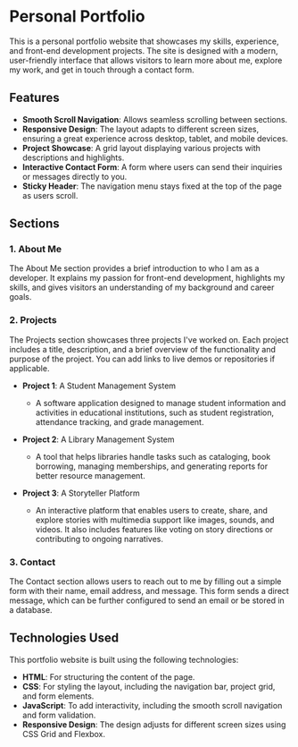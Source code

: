 # Personal Portfolio

This is a personal portfolio website that showcases my skills, experience, and front-end development projects. The site is designed with a modern, user-friendly interface that allows visitors to learn more about me, explore my work, and get in touch through a contact form.

## Features

- **Smooth Scroll Navigation**: Allows seamless scrolling between sections.
- **Responsive Design**: The layout adapts to different screen sizes, ensuring a great experience across desktop, tablet, and mobile devices.
- **Project Showcase**: A grid layout displaying various projects with descriptions and highlights.
- **Interactive Contact Form**: A form where users can send their inquiries or messages directly to you.
- **Sticky Header**: The navigation menu stays fixed at the top of the page as users scroll.

## Sections

### 1. **About Me**
   The About Me section provides a brief introduction to who I am as a developer. It explains my passion for front-end development, highlights my skills, and gives visitors an understanding of my background and career goals.

### 2. **Projects**
   The Projects section showcases three projects I've worked on. Each project includes a title, description, and a brief overview of the functionality and purpose of the project. You can add links to live demos or repositories if applicable.

   - **Project 1**: A Student Management System
     - A software application designed to manage student information and activities in educational institutions, such as student registration, attendance tracking, and grade management.
   
   - **Project 2**: A Library Management System
     - A tool that helps libraries handle tasks such as cataloging, book borrowing, managing memberships, and generating reports for better resource management.
   
   - **Project 3**: A Storyteller Platform
     - An interactive platform that enables users to create, share, and explore stories with multimedia support like images, sounds, and videos. It also includes features like voting on story directions or contributing to ongoing narratives.

### 3. **Contact**
   The Contact section allows users to reach out to me by filling out a simple form with their name, email address, and message. This form sends a direct message, which can be further configured to send an email or be stored in a database.

## Technologies Used

This portfolio website is built using the following technologies:

- **HTML**: For structuring the content of the page.
- **CSS**: For styling the layout, including the navigation bar, project grid, and form elements.
- **JavaScript**: To add interactivity, including the smooth scroll navigation and form validation.
- **Responsive Design**: The design adjusts for different screen sizes using CSS Grid and Flexbox.

